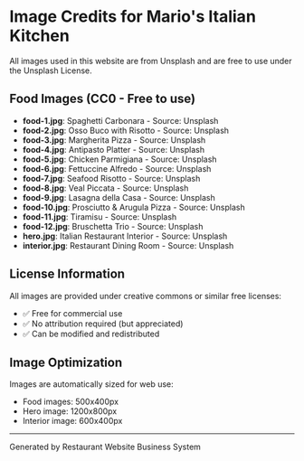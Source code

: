 # Image Credits for Mario's Italian Kitchen

All images used in this website are from Unsplash and are free to use under the Unsplash License.

## Food Images (CC0 - Free to use)

- **food-1.jpg**: Spaghetti Carbonara - Source: Unsplash
- **food-2.jpg**: Osso Buco with Risotto - Source: Unsplash
- **food-3.jpg**: Margherita Pizza - Source: Unsplash
- **food-4.jpg**: Antipasto Platter - Source: Unsplash
- **food-5.jpg**: Chicken Parmigiana - Source: Unsplash
- **food-6.jpg**: Fettuccine Alfredo - Source: Unsplash
- **food-7.jpg**: Seafood Risotto - Source: Unsplash
- **food-8.jpg**: Veal Piccata - Source: Unsplash
- **food-9.jpg**: Lasagna della Casa - Source: Unsplash
- **food-10.jpg**: Prosciutto & Arugula Pizza - Source: Unsplash
- **food-11.jpg**: Tiramisu - Source: Unsplash
- **food-12.jpg**: Bruschetta Trio - Source: Unsplash
- **hero.jpg**: Italian Restaurant Interior - Source: Unsplash
- **interior.jpg**: Restaurant Dining Room - Source: Unsplash

## License Information

All images are provided under creative commons or similar free licenses:
- ✅ Free for commercial use
- ✅ No attribution required (but appreciated)
- ✅ Can be modified and redistributed

## Image Optimization

Images are automatically sized for web use:
- Food images: 500x400px
- Hero image: 1200x800px
- Interior image: 600x400px

---

Generated by Restaurant Website Business System
